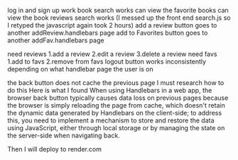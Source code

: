 log in and sign up work
book search works
can view the favorite books
can view the book reviews
search works (I messed up the front end search.js so I retyped the javascript again took 2 hours)
add a review button goes to another addReview.handlebars page
add to Favorites button goes to another addFav.handlebars page

need reviews 1.add a review 2.edit a review 3.delete a review
need favs 1.add to favs 2.remove from favs
logout button works inconsistently depending on what handlebar page the user is on

the back button does not cache the previous page I must research how to do this
Here is what I found
When using Handlebars in a web app, the browser back button typically causes data loss on previous pages because the browser is simply reloading the page from cache, which doesn't retain the dynamic data generated by Handlebars on the client-side; to address this, you need to implement a mechanism to store and restore the data using JavaScript, either through local storage or by managing the state on the server-side when navigating back.

Then I will deploy to render.com
